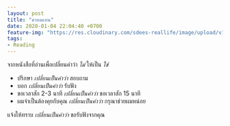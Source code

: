 ```yaml
---
layout: post
title: "คำทดแทน"
date: 2020-01-04 22:04:40 +0700
feature-img: "https://res.cloudinary.com/sdees-reallife/image/upload/v1555658919/sample_feature_img.png"
tags:
- Reading
---
```

จากหนังสือที่อ่านเพื่อเปลี่ยนคำว่า *ไม่* ให้เป็น *ใช่*

<i class="fa fa-child" style="color:plum"></i>

- ปรึกษา *เปลี่ยนเป็นคำว่า* สอบถาม
- บอก *เปลี่ยนเป็นคำว่า* รับฟัง
- ขอเวลาสัก 2-3 นาที *เปลี่ยนเป็นคำว่า* ขอเวลาสัก 15 นาที
- ผมจำเป็นต้องคุยกับคุณ *เปลี่ยนเป็นคำว่า* กรุณาช่วยผมหน่อย

แจ้งให้ทราบ *เปลี่ยนเป็นคำว่า* ขอรับฟังจากคุณ